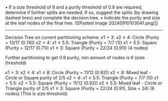 • If a size threshold of 6 and a purity threshold of 0.9 are required, determine if further splits are needed. If so, suggest the splits (by drawing dashed lines) and complete the decision tree.
• Indicate the purity and size at the leaf nodes of the final tree.
![[Pasted image 20240910103041.png|]]


--------
Decision Tree on current partitioning scheme: 
$x1 \gt 3$:
	$x2 \le 4$: Circle (Purity = 13/17 (0.76))
	$x2 \gt 4$:
		$x1 \le 5.5$: Triangle (Purity = 7/7 (1))
		$x1 \gt 5.5$: Square (Purity = 12/17 (0.71))
$x1 \le 3$: Square (Purity = 22/24 (0.91))
(4 nodes)

Further partitioning to get 0.9 purity, min amount of nodes is 6 (size threshold)

$x1 \gt 3$:
	$x2 \le 4$: 
		$x1 \le 8$: Circle	(Purity = 11/12 (0.92))
		$x2 \lt 8$: Mixed leaf - Circle or Square purity of 2/5
	$x2 \gt 4$:
		$x1 \le 5.5$: Triangle (Purity = 7/7 (1))
		$x1 \gt 5.5$: 
			$x2 \gt 5.5$: Square (Purity = 11/12 (0.92))
			$x2 \le 5.5$: Mixed leaf - Circle or Triangle purity of 2/5
$x1 \le 3$: Square (Purity = 22/24 (0.91), Size = 24)
(6 nodes) (This is size threshold)